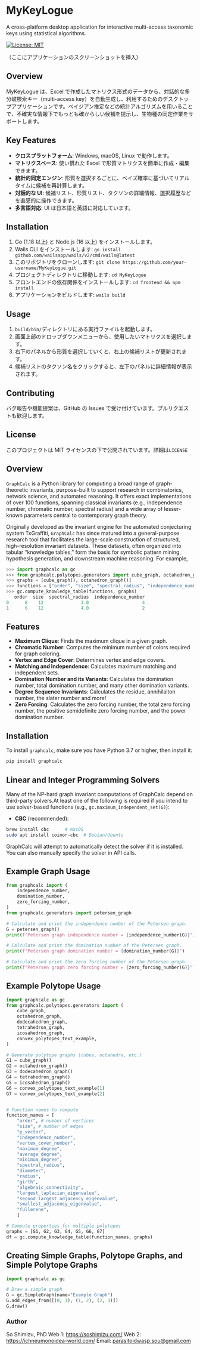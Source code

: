 # MyKeyLogue

A cross-platform desktop application for interactive multi-access taxonomic keys using statistical algorithms.

[![License: MIT](https://img.shields.io/badge/License-MIT-yellow.svg)](https://opensource.org/licenses/MIT)

（ここにアプリケーションのスクリーンショットを挿入）

## Overview

MyKeyLogue は、Excel で作成したマトリクス形式のデータから、対話的な多分岐検索キー（multi-access key）を自動生成し、利用するためのデスクトップアプリケーションです。ベイジアン推定などの統計アルゴリズムを用いることで、不確実な情報下でもっとも確からしい候補を提示し、生物種の同定作業をサポートします。

## Key Features

- **クロスプラットフォーム**: Windows, macOS, Linux で動作します。
- **マトリクスベース**: 使い慣れた Excel で形質マトリクスを簡単に作成・編集できます。
- **統計的同定エンジン**: 形質を選択するごとに、ベイズ確率に基づいてリアルタイムに候補を再計算します。
- **対話的な UI**: 候補リスト、形質リスト、タクソンの詳細情報、選択履歴などを直感的に操作できます。
- **多言語対応**: UI は日本語と英語に対応しています。

## Installation

1.  Go (1.18 以上) と Node.js (16 以上) をインストールします。
2.  Wails CLI をインストールします: `go install github.com/wailsapp/wails/v2/cmd/wails@latest`
3.  このリポジトリをクローンします: `git clone https://github.com/your-username/MyKeyLogue.git`
4.  プロジェクトディレクトリに移動します: `cd MyKeyLogue`
5.  フロントエンドの依存関係をインストールします: `cd frontend && npm install`
6.  アプリケーションをビルドします: `wails build`

## Usage

1.  `build/bin/`ディレクトリにある実行ファイルを起動します。
2.  画面上部のドロップダウンメニューから、使用したいマトリクスを選択します。
3.  右下のパネルから形質を選択していくと、右上の候補リストが更新されます。
4.  候補リストのタクソン名をクリックすると、左下のパネルに詳細情報が表示されます。

## Contributing

バグ報告や機能提案は、GitHub の Issues で受け付けています。プルリクエストも歓迎します。

## License

このプロジェクトは MIT ライセンスの下で公開されています。詳細は`LICENSE`

## Overview

`GraphCalc` is a Python library for computing a broad range of graph-theoretic invariants, purpose-built to support research in combinatorics, network science, and automated reasoning. It offers exact implementations of over 100 functions, spanning classical invariants (e.g., independence number, chromatic number, spectral radius) and a wide array of lesser-known parameters central to contemporary graph theory.

Originally developed as the invariant engine for the automated conjecturing system TxGraffiti, `GraphCalc` has since matured into a general-purpose research tool that facilitates the large-scale construction of structured, high-resolution invariant datasets. These datasets, often organized into tabular “knowledge tables,” form the basis for symbolic pattern mining, hypothesis generation, and downstream machine reasoning. For example,

```python
>>> import graphcalc as gc
>>> from graphcalc.polytopes.generators import cube_graph, octahedron_graph
>>> graphs = [cube_graph(), octahedron_graph()]
>>> functions = ["order", "size", "spectral_radius", "independence_number"]
>>> gc.compute_knowledge_table(functions, graphs)
   order  size  spectral_radius  independence_number
0      8    12              3.0                    4
1      6    12              4.0                    2
```

## Features

- **Maximum Clique**: Finds the maximum clique in a given graph.
- **Chromatic Number**: Computes the minimum number of colors required for graph coloring.
- **Vertex and Edge Cover**: Determines vertex and edge covers.
- **Matching and Independence**: Calculates maximum matching and independent sets.
- **Domination Number and its Variants**: Calculates the domination number, total domination number, and many other domination variants.
- **Degree Sequence Invariants**: Calculates the residue, annihilaiton number, the slater number and more!
- **Zero Forcing**: Calculates the zero forcing number, the total zero forcing number, the positive semidefinite zero forcing number, and the power domination number.

## Installation

To install `graphcalc`, make sure you have Python 3.7 or higher, then install it:

```bash
pip install graphcalc
```

## Linear and Integer Programming Solvers

Many of the NP-hard graph invariant computations of GraphCalc depend on third-party solvers.At least one of the following is required if you intend to use solver-based functions (e.g., `gc.maximum_independent_set(G)`):

- **CBC** (recommended):

```bash
brew install cbc      # macOS
sudo apt install coinor-cbc  # Debian/Ubuntu
```

GraphCalc will attempt to automatically detect the solver if it is installed. You can also manually specify the solver in API calls.

## Example Graph Usage

```python
from graphcalc import (
    independence_number,
    domination_number,
    zero_forcing_number,
)
from graphcalc.generators import petersen_graph

# Calculate and print the independence number of the Petersen graph.
G = petersen_graph()
print(f"Petersen graph independence number = {independence_number(G)}")

# Calculate and print the domination number of the Petersen graph.
print(f"Petersen graph domination number = {domination_number(G)}")

# Calculate and print the zero forcing number of the Petersen graph.
print(f"Petersen graph zero forcing number = {zero_forcing_number(G)}")
```

## Example Polytope Usage

```python
import graphcalc as gc
from graphcalc.polytopes.generators import (
    cube_graph,
    octahedron_graph,
    dodecahedron_graph,
    tetrahedron_graph,
    icosahedron_graph,
    convex_polytopes_text_example,
)

# Generate polytope graphs (cubes, octahedra, etc.)
G1 = cube_graph()
G2 = octahedron_graph()
G3 = dodecahedron_graph()
G4 = tetrahedron_graph()
G5 = icosahedron_graph()
G6 = convex_polytopes_text_example(1)
G7 = convex_polytopes_text_example(2)


# Function names to compute
function_names = [
    "order", # number of vertices
    "size", # number of edges
    "p_vector",
    "independence_number",
    "vertex_cover_number",
    "maximum_degree",
    "average_degree",
    "minimum_degree",
    "spectral_radius",
    "diameter",
    "radius",
    "girth",
    "algebraic_connectivity",
    "largest_laplacian_eigenvalue",
    "second_largest_adjacency_eigenvalue",
    "smallest_adjacency_eigenvalue",
    "fullerene",
    ]

# Compute properties for multiple polytopes
graphs = [G1, G2, G3, G4, G5, G6, G7]
df = gc.compute_knowledge_table(function_names, graphs)
```

## Creating Simple Graphs, Polytope Graphs, and Simple Polytope Graphs

```python
import graphcalc as gc

# Draw a simple graph
G = gc.SimpleGraph(name="Example Graph")
G.add_edges_from([(0, 1), (1, 2), (2, 3)])
G.draw()
```

### Author

So Shimizu, PhD
Web 1: <https://soshimizu.com/>
Web 2: <https://ichneumonoidea-world.com/>
Email: <parasitoidwasp.sou@gmail.com>
